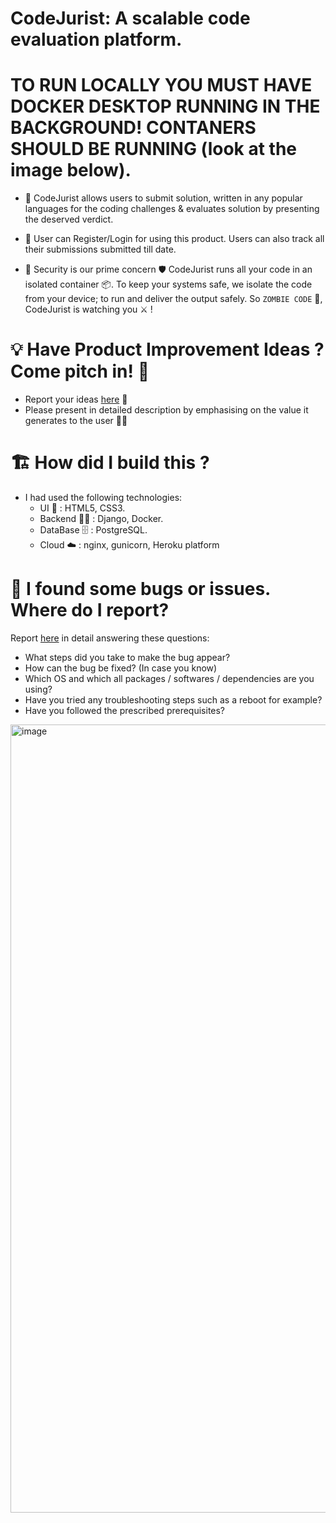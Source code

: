 # CodeJurist: A scalable code evaluation platform. 
# TO RUN LOCALLY YOU MUST HAVE DOCKER DESKTOP RUNNING IN THE BACKGROUND! CONTANERS SHOULD BE RUNNING (look at the image below).
  
- :pushpin: CodeJurist allows users to submit solution, written in any popular languages for the coding challenges & evaluates solution by presenting the               deserved verdict.

- :pushpin: User can Register/Login for using this product. Users can also track all their submissions submitted till date.

- :pushpin: Security is our prime concern :shield: CodeJurist runs all your code in an isolated container :package:.
            To keep your systems safe, we isolate the code from your device; to run and deliver the output safely.
            So `ZOMBIE CODE` :zombie:, CodeJurist is watching you :crossed_swords: !
            
            
# :bulb: Have Product Improvement Ideas ? Come pitch in! :bouquet: 

- Report your ideas [here](https://github.com/urstrulykkr/CodeJurist/issues) :memo:
- Please present in detailed description by emphasising on the value it generates to the user :surfing_man: 



# :building_construction: How did I build this ?

-  I had used the following technologies:
    - UI :art: : HTML5, CSS3.
    - Backend :mechanic: : Django, Docker.
    - DataBase :file_cabinet: : PostgreSQL.
    - Cloud :cloud: : nginx, gunicorn, Heroku platform


# :memo: I found some bugs or issues. Where do I report?

Report [here](https://github.com/urstrulykkr/CodeJurist/issues) in detail answering these questions:

-   What steps did you take to make the bug appear?
-   How can the bug be fixed? (In case you know)
-   Which OS and which all packages / softwares / dependencies are you using?
-   Have you tried any troubleshooting steps such as a reboot for example?
-   Have you followed the prescribed prerequisites?



<img width="1261" alt="image" src="https://github.com/urstrulykkr/CodeJurist/assets/42496280/0d7521cc-7c3f-4d8d-a623-16387ef5f2fa">
